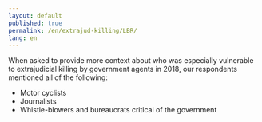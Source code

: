 ```yaml
---
layout: default
published: true
permalink: /en/extrajud-killing/LBR/
lang: en
---
```


When asked to provide more context about who was especially vulnerable to extrajudicial killing by government agents in 2018, our respondents mentioned all of the following:
-	Motor cyclists
-	Journalists
-	Whistle-blowers and bureaucrats critical of the government

